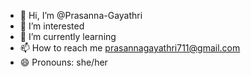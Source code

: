 - 👋 Hi, I’m @Prasanna-Gayathri
- 👀 I’m interested 
- 🌱 I’m currently learning
- 📫 How to reach me prasannagayathri711@gmail.com
- 😄 Pronouns: she/her


<!---
Prasanna-Gayathri/Prasanna-Gayathri is a ✨ special ✨ repository because its `README.md` (this file) appears on your GitHub profile.
You can click the Preview link to take a look at your changes.
--->
